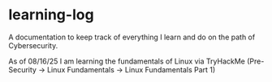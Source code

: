 # learning-log
A documentation to keep track of everything I learn and do on the path of Cybersecurity.

As of 08/16/25 I am learning the fundamentals of Linux via TryHackMe
(Pre-Security -> Linux Fundamentals -> Linux Fundamentals Part 1)
